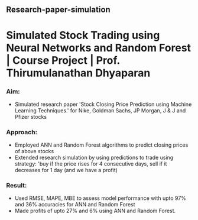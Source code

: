 ## Research-paper-simulation
# Simulated Stock Trading using Neural Networks and Random Forest | Course Project | Prof. Thirumulanathan Dhyaparan

### Aim:

* Simulated research paper 'Stock Closing Price Prediction using Machine Learning Techniques.' for Nike, Goldman Sachs, JP Morgan, J & J and Pfizer stocks

### Approach:

* Employed ANN and Random Forest algorithms to predict closing prices of above stocks
* Extended research simulation by using predictions to trade using strategy: 'buy if the price rises for 4 consecutive days, sell if it decreases for 1 day (and we have a profit)

### Result:

* Used RMSE, MAPE, MBE to assess model performance with upto 97% and 36% accuracies for ANN and Random Forest
* Made profits of upto 27% and 6% using ANN and Random Forest.
